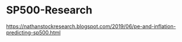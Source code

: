 # SP500-Research
https://nathanstockresearch.blogspot.com/2019/06/pe-and-inflation-predicting-sp500.html
